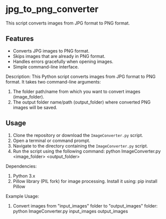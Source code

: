 # jpg_to_png_converter

This script converts images from JPG format to PNG format.

## Features

- Converts JPG images to PNG format.
- Skips images that are already in PNG format.
- Handles errors gracefully when opening images.
- Simple command-line interface.


Description:
This Python script converts images from JPG format to PNG format. It takes two command-line arguments:
1. The folder path/name from which you want to convert images (image_folder).
2. The output folder name/path (output_folder) where converted PNG images will be saved.

## Usage

1. Clone the repository or download the `ImageConverter.py` script.
2. Open a terminal or command prompt.
3. Navigate to the directory containing the `ImageConverter.py` script.
4. Run the script using the following command:
          python ImageConverter.py <image_folder> <output_folder>

Dependencies:
1. Python 3.x
2. Pillow library (PIL fork) for image processing. Install it using: pip install Pillow

Example Usage:
1. Convert images from "input_images" folder to "output_images" folder:
   python ImageConverter.py input_images output_images
